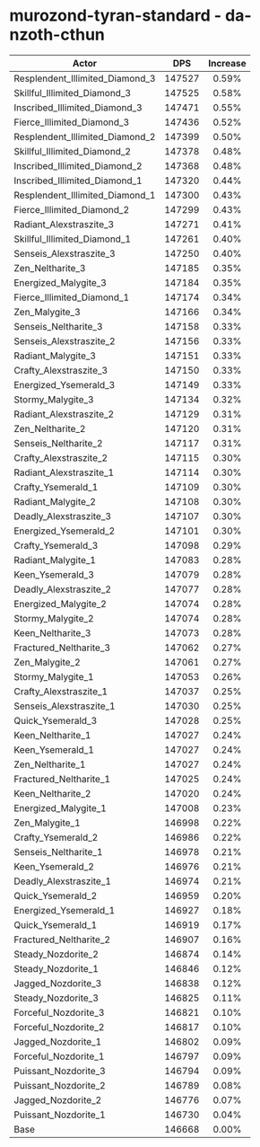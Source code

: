 # murozond-tyran-standard - da-nzoth-cthun
| Actor | DPS | Increase |
|---|:---:|:---:|
|Resplendent_Illimited_Diamond_3|147527|0.59%|
|Skillful_Illimited_Diamond_3|147525|0.58%|
|Inscribed_Illimited_Diamond_3|147471|0.55%|
|Fierce_Illimited_Diamond_3|147436|0.52%|
|Resplendent_Illimited_Diamond_2|147399|0.50%|
|Skillful_Illimited_Diamond_2|147378|0.48%|
|Inscribed_Illimited_Diamond_2|147368|0.48%|
|Inscribed_Illimited_Diamond_1|147320|0.44%|
|Resplendent_Illimited_Diamond_1|147300|0.43%|
|Fierce_Illimited_Diamond_2|147299|0.43%|
|Radiant_Alexstraszite_3|147271|0.41%|
|Skillful_Illimited_Diamond_1|147261|0.40%|
|Senseis_Alexstraszite_3|147250|0.40%|
|Zen_Neltharite_3|147185|0.35%|
|Energized_Malygite_3|147184|0.35%|
|Fierce_Illimited_Diamond_1|147174|0.34%|
|Zen_Malygite_3|147166|0.34%|
|Senseis_Neltharite_3|147158|0.33%|
|Senseis_Alexstraszite_2|147156|0.33%|
|Radiant_Malygite_3|147151|0.33%|
|Crafty_Alexstraszite_3|147150|0.33%|
|Energized_Ysemerald_3|147149|0.33%|
|Stormy_Malygite_3|147134|0.32%|
|Radiant_Alexstraszite_2|147129|0.31%|
|Zen_Neltharite_2|147120|0.31%|
|Senseis_Neltharite_2|147117|0.31%|
|Crafty_Alexstraszite_2|147115|0.30%|
|Radiant_Alexstraszite_1|147114|0.30%|
|Crafty_Ysemerald_1|147109|0.30%|
|Radiant_Malygite_2|147108|0.30%|
|Deadly_Alexstraszite_3|147107|0.30%|
|Energized_Ysemerald_2|147101|0.30%|
|Crafty_Ysemerald_3|147098|0.29%|
|Radiant_Malygite_1|147083|0.28%|
|Keen_Ysemerald_3|147079|0.28%|
|Deadly_Alexstraszite_2|147077|0.28%|
|Energized_Malygite_2|147074|0.28%|
|Stormy_Malygite_2|147074|0.28%|
|Keen_Neltharite_3|147073|0.28%|
|Fractured_Neltharite_3|147062|0.27%|
|Zen_Malygite_2|147061|0.27%|
|Stormy_Malygite_1|147053|0.26%|
|Crafty_Alexstraszite_1|147037|0.25%|
|Senseis_Alexstraszite_1|147030|0.25%|
|Quick_Ysemerald_3|147028|0.25%|
|Keen_Neltharite_1|147027|0.24%|
|Keen_Ysemerald_1|147027|0.24%|
|Zen_Neltharite_1|147027|0.24%|
|Fractured_Neltharite_1|147025|0.24%|
|Keen_Neltharite_2|147020|0.24%|
|Energized_Malygite_1|147008|0.23%|
|Zen_Malygite_1|146998|0.22%|
|Crafty_Ysemerald_2|146986|0.22%|
|Senseis_Neltharite_1|146978|0.21%|
|Keen_Ysemerald_2|146976|0.21%|
|Deadly_Alexstraszite_1|146974|0.21%|
|Quick_Ysemerald_2|146959|0.20%|
|Energized_Ysemerald_1|146927|0.18%|
|Quick_Ysemerald_1|146919|0.17%|
|Fractured_Neltharite_2|146907|0.16%|
|Steady_Nozdorite_2|146874|0.14%|
|Steady_Nozdorite_1|146846|0.12%|
|Jagged_Nozdorite_3|146838|0.12%|
|Steady_Nozdorite_3|146825|0.11%|
|Forceful_Nozdorite_3|146821|0.10%|
|Forceful_Nozdorite_2|146817|0.10%|
|Jagged_Nozdorite_1|146802|0.09%|
|Forceful_Nozdorite_1|146797|0.09%|
|Puissant_Nozdorite_3|146794|0.09%|
|Puissant_Nozdorite_2|146789|0.08%|
|Jagged_Nozdorite_2|146776|0.07%|
|Puissant_Nozdorite_1|146730|0.04%|
|Base|146668|0.00%|
